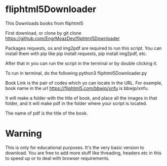 # fliphtml5Downloader
This Downloads books from fliphtml5

First download, or clone by git clone https://github.com/EngrMoazDev/fliphtml5Downloader

Packages requests, os and img2pdf are required to run this script. 
You can install them with pip like pip install requests, pip install img2pdf, etc.

After that in you can run the script in the terminal or by double clicking it.

To run in terminal, do the following
python3 fliphtml5Downloader.py

Book Link is the pair of codes which yo can locate in the URL. For example, book name in the url https://fliphtml5.com/bbwjp/xnfu is bbwjp/xnfu.

It will make a folder with the title of book, and place all the images in that folder, and it will make pdf in the folder where your script is located.

The name of pdf is the title of the book.

# Warning
This is only for educational purposes. It's the very basic version to download. You are free to add more stuff like threading, headers etc in this to speed up or to deal with browser requirements.
